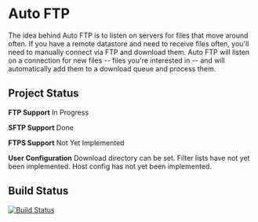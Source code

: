 Auto FTP
========

The idea behind Auto FTP is to listen on servers for files that move around often. If you have a remote datastore and need to receive files often, you'll need to manually connect via FTP and download them. Auto FTP will listen on a connection for new files -- files you're interested in -- and will automatically add them to a download queue and process them.

Project Status
--------------

**FTP Support**
In Progress

**SFTP Support**
Done

**FTPS Support**
Not Yet Implemented

**User Configuration** 
Download directory can be set.
Filter lists have not yet been implemented.
Host config has not yet been implemented.


Build Status
------------

[![Build Status](https://travis-ci.org/JAGFin1/auto-ftp.png?branch=master)](https://travis-ci.org/JAGFin1/auto-ftp)
